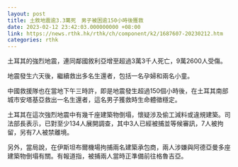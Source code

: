 ```yaml
---
layout: post
title: 土敘地震逾3.3萬死　男子被困逾150小時後獲救
date: 2023-02-12 23:42:03.000000000 +08:00
link: https://news.rthk.hk/rthk/ch/component/k2/1687607-20230212.htm
categories: rthk
---
```


土耳其的強烈地震，連同鄰國敘利亞增至超過3萬3千人死亡，9萬2600人受傷。

地震發生六天後，繼續救出多名生還者，包括一名孕婦和兩名小童。

中國救援隊也在當地下午三時許，即是地震發生超過150個小時後，在土耳其南部城市安塔基亞救出一名生還者，這名男子獲救時生命體徵穩定。

土耳其在這次強烈地震中有幾千座建築物倒塌，懷疑涉及偷工減料或違規建築。司法部長表示，已對至少134人展開調查，其中3人已經被捕並等候審訊，7人被拘留，另有7人被禁離境。

另外，當局說，在伊斯坦布爾機場拘捕兩名建築承包商，兩人涉嫌與阿德亞曼多座建築物倒塌有關。有報道指，被捕兩人當時正準備前往格魯吉亞。
